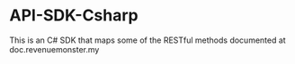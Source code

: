# API-SDK-Csharp
This is an C# SDK that maps some of the RESTful methods documented at doc.revenuemonster.my
